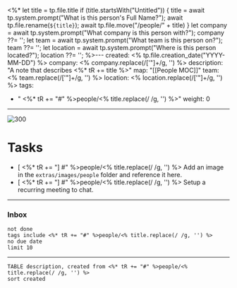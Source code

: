<%*
  let title = tp.file.title
  if (title.startsWith("Untitled")) {
    title = await tp.system.prompt("What is this person's Full Name?");
    await tp.file.rename(`${title}`);
    await tp.file.move("/people/" + title)
  }
  let company = await tp.system.prompt("What company is this person with?");
  company ??= '';
  let team = await tp.system.prompt("What team is this person on?");
  team ??= '';
  let location = await tp.system.prompt("Where is this person located?");
  location ??= '';
%>---
created: <% tp.file.creation_date("YYYY-MM-DD") %>
company: <% company.replace(/['"]+/g, '') %>
description: "A note that describes <%* tR += title %>"
map: "[[People MOC]]"
team: <% team.replace(/['"]+/g, '') %>
location: <% location.replace(/['"]+/g, '') %>
tags: 
 - " <%* tR += "#" %>people/<% title.replace(/ /g, '') %>"
weight: 0
---
![300](person.png)
# Tasks
- [ <%* tR += "] #" %>people/<% title.replace(/ /g, '') %> Add an image in the `extras/images/people` folder and reference it here.
- [ <%* tR += "] #" %>people/<% title.replace(/ /g, '') %> Setup a recurring meeting to chat.
***
### Inbox
```tasks
not done
tags include <%* tR += "#" %>people/<% title.replace(/ /g, '') %> 
no due date
limit 10
```
***
 ```dataview 
TABLE description, created from <%* tR += "#" %>people/<% title.replace(/ /g, '') %>
sort created
```
